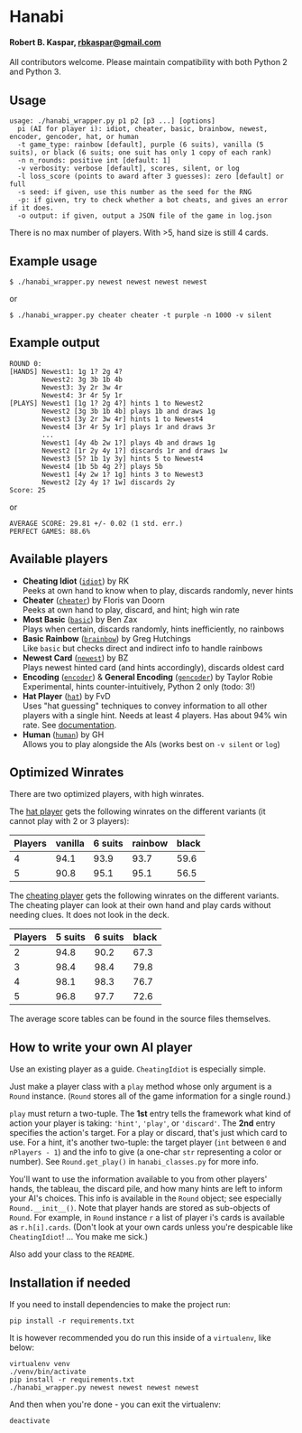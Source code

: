 # Hanabi
#### Robert B. Kaspar, rbkaspar@gmail.com

All contributors welcome.  Please maintain compatibility with both Python 2 and
Python 3.

## Usage
    usage: ./hanabi_wrapper.py p1 p2 [p3 ...] [options]
      pi (AI for player i): idiot, cheater, basic, brainbow, newest, encoder, gencoder, hat, or human
      -t game_type: rainbow [default], purple (6 suits), vanilla (5 suits), or black (6 suits; one suit has only 1 copy of each rank)
      -n n_rounds: positive int [default: 1]
      -v verbosity: verbose [default], scores, silent, or log
      -l loss_score (points to award after 3 guesses): zero [default] or full
      -s seed: if given, use this number as the seed for the RNG
      -p: if given, try to check whether a bot cheats, and gives an error if it does.
      -o output: if given, output a JSON file of the game in log.json

There is no max number of players.  With >5, hand size is still 4 cards.

## Example usage
    $ ./hanabi_wrapper.py newest newest newest newest
or

    $ ./hanabi_wrapper.py cheater cheater -t purple -n 1000 -v silent

## Example output
    ROUND 0:
    [HANDS] Newest1: 1g 1? 2g 4?
            Newest2: 3g 3b 1b 4b
            Newest3: 3y 2r 3w 4r
            Newest4: 3r 4r 5y 1r
    [PLAYS] Newest1 [1g 1? 2g 4?] hints 1 to Newest2
            Newest2 [3g 3b 1b 4b] plays 1b and draws 1g
            Newest3 [3y 2r 3w 4r] hints 1 to Newest4
            Newest4 [3r 4r 5y 1r] plays 1r and draws 3r
            ...
            Newest1 [4y 4b 2w 1?] plays 4b and draws 1g
            Newest2 [1r 2y 4y 1?] discards 1r and draws 1w
            Newest3 [5? 1b 1y 3y] hints 5 to Newest4
            Newest4 [1b 5b 4g 2?] plays 5b
            Newest1 [4y 2w 1? 1g] hints 3 to Newest3
            Newest2 [2y 4y 1? 1w] discards 2y
    Score: 25
or

    AVERAGE SCORE: 29.81 +/- 0.02 (1 std. err.)
    PERFECT GAMES: 88.6%

## Available players
* **Cheating Idiot** ([`idiot`](players/cheating_idiot_player.py)) by RK<br>
  Peeks at own hand to know when to play, discards randomly, never hints
* **Cheater** ([`cheater`](players/cheating_player.py)) by Floris van Doorn<br>
  Peeks at own hand to play, discard, and hint; high win rate
* **Most Basic** ([`basic`](players/most_basic_player.py)) by Ben Zax<br>
  Plays when certain, discards randomly, hints inefficiently, no rainbows
* **Basic Rainbow** ([`brainbow`](players/basic_rainbow_player.py)) by Greg Hutchings<br>
  Like `basic` but checks direct and indirect info to handle rainbows
* **Newest Card** ([`newest`](players/newest_card_player.py)) by BZ<br>
  Plays newest hinted card (and hints accordingly), discards oldest card
* **Encoding** ([`encoder`](players/encoding_player.py)) & **General Encoding** ([`gencoder`](players/general_encoding_player.py)) by Taylor Robie<br>
  Experimental, hints counter-intuitively, Python 2 only (todo: 3!)
* **Hat Player** ([`hat`](players/hat_player.py)) by FvD<br>
  Uses "hat guessing" techniques to convey information to all other players with a single hint. Needs at least 4 players. Has about 94% win rate. See [documentation](doc_hat_player.md).
* **Human** ([`human`](players/human_player.py)) by GH<br>
  Allows you to play alongside the AIs (works best on `-v silent` or `log`)

## Optimized Winrates

There are two optimized players, with high winrates.

The [hat player](players/hat_player.py) gets the following winrates on the different variants (it cannot play with 2 or 3 players):

Players | vanilla | 6 suits | rainbow | black |
--------|---------|---------|---------|-------|
   4    |   94.1  |   93.9  |  93.7   | 59.6  |
   5    |   90.8  |   95.1  |  95.1   | 56.5  |

The [cheating player](players/cheating_player.py) gets the following winrates on the different variants.
The cheating player can look at their own hand and play cards without needing clues. It does not look in the deck.

Players | 5 suits | 6 suits | black |
--------|---------|---------|-------|
   2    |   94.8  |   90.2  | 67.3  |
   3    |   98.4  |   98.4  | 79.8  |
   4    |   98.1  |   98.3  | 76.7  |
   5    |   96.8  |   97.7  | 72.6  |

The average score tables can be found in the source files themselves.

## How to write your own AI player
Use an existing player as a guide.  `CheatingIdiot` is especially simple.

Just make a player class with a `play` method whose only argument is a `Round`
instance.  (`Round` stores all of the game information for a single round.)

`play` must return a two-tuple.  The **1st** entry tells the framework what
 kind of action your player is taking: `'hint'`, `'play'`, or `'discard'`.  The
**2nd** entry specifies the action's target.  For a play or discard, that's
 just which card to use.  For a hint, it's another two-tuple: the target player
(`int` between `0` and `nPlayers - 1`) and the info to give (a one-char `str`
representing a color or number).  See `Round.get_play()` in `hanabi_classes.py`
for more info.

You'll want to use the information available to you from other players' hands,
the tableau, the discard pile, and how many hints are left to inform your AI's
choices.  This info is available in the `Round` object; see especially
`Round.__init__()`.  Note that player hands are stored as sub-objects of
`Round`.  For example, in `Round` instance `r` a list of player i's cards is
available as `r.h[i].cards`.  (Don't look at your own cards unless you're
despicable like `CheatingIdiot`!  ... You make me sick.)

Also add your class to the `README`.

## Installation if needed
If you need to install dependencies to make the project run:

    pip install -r requirements.txt

It is however recommended you do run this inside of a `virtualenv`, like below:

    virtualenv venv
    ./venv/bin/activate
    pip install -r requirements.txt
    ./hanabi_wrapper.py newest newest newest newest

And then when you're done - you can exit the virtualenv:

    deactivate
